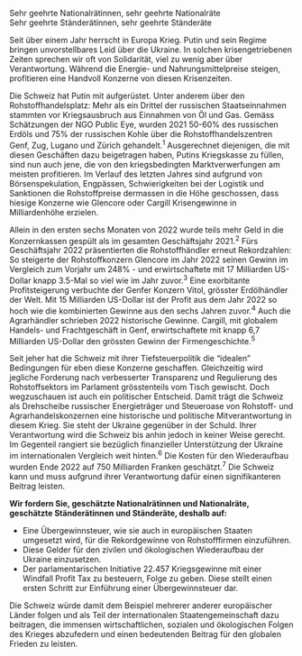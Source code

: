 <span class="text-xl font-bold">Sehr geehrte Nationalrätinnen, sehr geehrte Nationalräte</span><br>
<span class="text-xl font-bold">Sehr geehrte Ständerätinnen, sehr geehrte Ständeräte</span>

Seit über einem Jahr herrscht in Europa Krieg. Putin und sein Regime bringen unvorstellbares Leid über die Ukraine. In solchen krisengetriebenen Zeiten sprechen wir oft von Solidarität, viel zu wenig aber über Verantwortung. Während die Energie- und Nahrungsmittelpreise steigen, profitieren eine Handvoll Konzerne von diesen Krisenzeiten.

Die Schweiz hat Putin mit aufgerüstet. Unter anderem über den Rohstoffhandelsplatz: Mehr als ein Drittel der russischen Staatseinnahmen stammten vor Kriegsausbruch aus Einnahmen von Öl und Gas. Gemäss Schätzungen der NGO Public Eye, wurden 2021 50-60% des russischen Erdöls und 75% der russischen Kohle über die Rohstoffhandelszentren Genf, Zug, Lugano und Zürich gehandelt.<sup>1</sup> Ausgerechnet diejenigen, die mit diesen Geschäften dazu beigetragen haben, Putins Kriegskasse zu füllen, sind nun auch jene, die von den kriegsbedingten Marktverwerfungen am meisten profitieren. Im Verlauf des letzten Jahres sind aufgrund von Börsenspekulation, Engpässen, Schwierigkeiten bei der Logistik und Sanktionen die Rohstoffpreise dermassen in die Höhe geschossen, dass hiesige Konzerne wie Glencore oder Cargill Krisengewinne in Milliardenhöhe erzielen.

Allein in den ersten sechs Monaten von 2022 wurde teils mehr Geld in die Konzernkassen gespült als im gesamten Geschäftsjahr 2021.<sup>2</sup> Fürs Geschäftsjahr 2022 präsentierten die Rohstoffhändler erneut Rekordzahlen: So steigerte der Rohstoffkonzern Glencore im Jahr 2022 seinen Gewinn im Vergleich zum Vorjahr um 248% - und erwirtschaftete mit 17 Milliarden US-Dollar knapp 3.5-Mal so viel wie im Jahr zuvor.<sup>3</sup> Eine exorbitante Profitsteigerung verbuchte der Genfer Konzern Vitol, grösster Erdölhändler der Welt. Mit 15 Milliarden US-Dollar ist der Profit aus dem Jahr 2022 so hoch wie die kombinierten Gewinne aus den sechs Jahren zuvor.<sup>4</sup> Auch die Agrarhändler schrieben 2022 historische Gewinne. Cargill, mit globalem Handels- und Frachtgeschäft in Genf, erwirtschaftete mit knapp 6,7 Milliarden US-Dollar den grössten Gewinn der Firmengeschichte.<sup>5</sup>

Seit jeher hat die Schweiz mit ihrer Tiefsteuerpolitik die “idealen” Bedingungen für eben diese Konzerne geschaffen. Gleichzeitig wird jegliche Forderung nach verbesserter Transparenz und Regulierung des Rohstoffsektors im Parlament grösstenteils vom Tisch gewischt. Doch wegzuschauen ist auch ein politischer Entscheid. Damit trägt die Schweiz als Drehscheibe russischer Energieträger und Steueroase von Rohstoff- und Agrarhandelskonzernen eine historische und politische Mitverantwortung in diesem Krieg. Sie steht der Ukraine gegenüber in der Schuld. Ihrer Verantwortung wird die Schweiz bis anhin jedoch in keiner Weise gerecht. Im Gegenteil rangiert sie bezüglich finanzieller Unterstützung der Ukraine im internationalen Vergleich weit hinten.<sup>6</sup> Die Kosten für den Wiederaufbau wurden Ende 2022 auf 750 Milliarden Franken geschätzt.<sup>7</sup> Die Schweiz kann und muss aufgrund ihrer Verantwortung dafür einen signifikanteren Beitrag leisten.

**Wir fordern Sie, geschätzte Nationalrätinnen und Nationalräte, geschätzte Ständerätinnen und Ständeräte, deshalb auf:**


- Eine Übergewinnsteuer, wie sie auch in europäischen Staaten umgesetzt wird, für die Rekordgewinne von Rohstofffirmen einzuführen.
- Diese Gelder für den zivilen und ökologischen Wiederaufbau der Ukraine einzusetzen.
- Der parlamentarischen Initiative 22.457 Kriegsgewinne mit einer Windfall Profit Tax zu besteuern, Folge zu geben. Diese stellt einen ersten Schritt zur Einführung einer Übergewinnsteuer dar.


Die Schweiz würde damit dem Beispiel mehrerer anderer europäischer Länder folgen und als Teil der internationalen Staatengemeinschaft dazu beitragen, die immensen wirtschaftlichen, sozialen und ökologischen Folgen des Krieges abzufedern und einen bedeutenden Beitrag für den globalen Frieden zu leisten.

